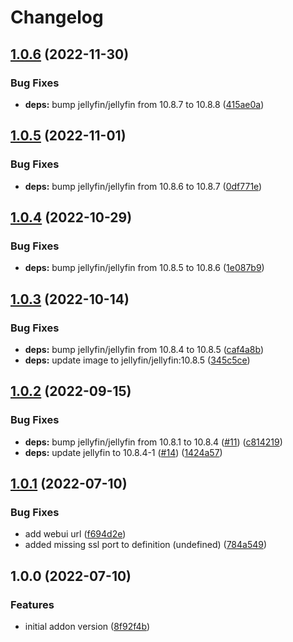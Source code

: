 # Changelog

## [1.0.6](https://github.com/mdvorak/ha-addon-jellyfin/compare/v1.0.5...v1.0.6) (2022-11-30)


### Bug Fixes

* **deps:** bump jellyfin/jellyfin from 10.8.7 to 10.8.8 ([415ae0a](https://github.com/mdvorak/ha-addon-jellyfin/commit/415ae0a5d57143ea82cfa121846dee4219658ed8))

## [1.0.5](https://github.com/mdvorak/ha-addon-jellyfin/compare/v1.0.4...v1.0.5) (2022-11-01)


### Bug Fixes

* **deps:** bump jellyfin/jellyfin from 10.8.6 to 10.8.7 ([0df771e](https://github.com/mdvorak/ha-addon-jellyfin/commit/0df771e9fc97de78eec5932ccc4d0845626b891c))

## [1.0.4](https://github.com/mdvorak/ha-addon-jellyfin/compare/v1.0.3...v1.0.4) (2022-10-29)


### Bug Fixes

* **deps:** bump jellyfin/jellyfin from 10.8.5 to 10.8.6 ([1e087b9](https://github.com/mdvorak/ha-addon-jellyfin/commit/1e087b948100784de0f04a1f8cad6b7fd2ed6b3d))

## [1.0.3](https://github.com/mdvorak/ha-addon-jellyfin/compare/v1.0.2...v1.0.3) (2022-10-14)


### Bug Fixes

* **deps:** bump jellyfin/jellyfin from 10.8.4 to 10.8.5 ([caf4a8b](https://github.com/mdvorak/ha-addon-jellyfin/commit/caf4a8bac2c901a2e45ab8bd544667a64f7310ea))
* **deps:** update image to jellyfin/jellyfin:10.8.5 ([345c5ce](https://github.com/mdvorak/ha-addon-jellyfin/commit/345c5ce1c74c3c9c08be7bdc2b53fcf0d6171863))

## [1.0.2](https://github.com/mdvorak/ha-addon-jellyfin/compare/v1.0.1...v1.0.2) (2022-09-15)


### Bug Fixes

* **deps:** bump jellyfin/jellyfin from 10.8.1 to 10.8.4 ([#11](https://github.com/mdvorak/ha-addon-jellyfin/issues/11)) ([c814219](https://github.com/mdvorak/ha-addon-jellyfin/commit/c8142195e3121d0c88eccc64a22f9237e6395580))
* **deps:** update jellyfin to 10.8.4-1 ([#14](https://github.com/mdvorak/ha-addon-jellyfin/issues/14)) ([1424a57](https://github.com/mdvorak/ha-addon-jellyfin/commit/1424a5714248dc0bf20e1ce59fffd99cc298ed1e))

## [1.0.1](https://github.com/mdvorak/ha-addon-jellyfin/compare/v1.0.0...v1.0.1) (2022-07-10)


### Bug Fixes

* add webui url ([f694d2e](https://github.com/mdvorak/ha-addon-jellyfin/commit/f694d2e8aa94f0eae0599261c645426008ca7f8f))
* added missing ssl port to definition (undefined) ([784a549](https://github.com/mdvorak/ha-addon-jellyfin/commit/784a5497a6f8027f9463ee45f1e8851a1ad19717))

## 1.0.0 (2022-07-10)


### Features

* initial addon version ([8f92f4b](https://github.com/mdvorak/ha-addon-jellyfin/commit/8f92f4bb9f6d30e077e375d1791153b55fdec000))
